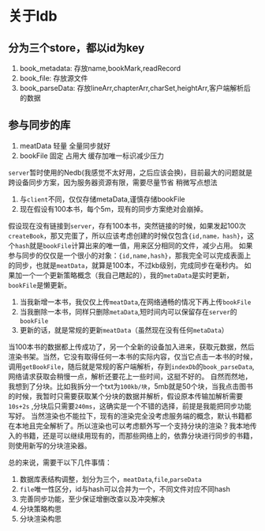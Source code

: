 # 关于Idb
<!-- 2025-03-04 -->
## 分为三个store，都以id为key
1. book_metadata: 存放name,bookMark,readRecord
2. book_file: 存放源文件
3. book_parseData: 存放lineArr,chapterArr,charSet,heightArr,客户端解析后的数据
## 参与同步的库
1. meatData 轻量 全量同步就好
2. bookFile 固定 占用大 缓存加唯一标识减少压力

`server`暂时使用的Nedb(我感觉不太好用，之后应该会换)，目前最大的问题就是跨设备同步方案，因为服务器资源有限，需要尽量节省
稍微写点想法
1. 与`client`不同，仅仅存储metaData,谨慎存储bookFile
2. 现在假设有100本书，每个5m，现有的同步方案绝对会崩掉。

假设现在没有链接到`server`，存有100本书，突然链接的时候，如果发起100次`createBook`，那又完蛋了，所以应该考虑创建的时候仅包含`{id,name，hash}`，这个`hash`就是`bookFile`计算出来的唯一值，用来区分相同的文件，减少占用。
如果参与同步的仅仅是一个很小的对象：`{id,name,hash}`，那我完全可以完成表面上的同步，也就是`meatData`，就算是100本，不过kb级别，完成同步在毫秒内。
如果加一个一个更新策略概念（我自己瞎起的），我的`metaData`是实时更新，`bookFile`是懒更新。
1. 当我新增一本书，我仅仅上传`meatData`,在网络通畅的情况下再上传`bookFile`
2. 当我删除一本书，同样只删除`metaData`,短时间内可以保留存在`server`的`bookFile`
3. 更新的话，就是常规的更新`meatData`（虽然现在没有任何`metaData`）

当100本书的数据都上传成功了，另一个全新的设备加入进来，获取元数据，然后渲染书架。当然，它没有取得任何一本书的实际内容，仅当它点击一本书的时候，调用`getBookFile`，随后就是常规的客户端解析，存到`indexDb`的`book_parseData`,网络请求获取会稍慢一点，解析还要花上一些时间，这挺不好的。
自然而然地，我想到了分块。比如我拆分一个txt为`100kb/块`，5mb就是50个块，当我点击图书的时候，我暂时只需要获取某个分块的数据并解析，假设原本传输加解析需要`10s+2s` ,分块后只需要`240ms`，这确实是一个不错的选择，前提是我能把同步功能写好。
当然渲染也不能拉下，现有的渲染完全没考虑服务端的概念，默认书籍都在本地且完全解析了。所以渲染也可以考虑额外写一个支持分块的渲染？我本地传入的书籍，还是可以继续用现有的，而那些网络上的，依靠分块进行同步的书籍，则使用新写的分块渲染器。

总的来说，需要干以下几件事情：
1. 数据库表结构调整，划分为三个，`meatData`,`file`,`parseData`
2. `file`唯一性区分，id与hash可以合并为一个，不同文件对应不同hash
3. 完善同步功能，至少保证增删改查以及冲突解决
4. 分块策略构思
5. 分块渲染构思